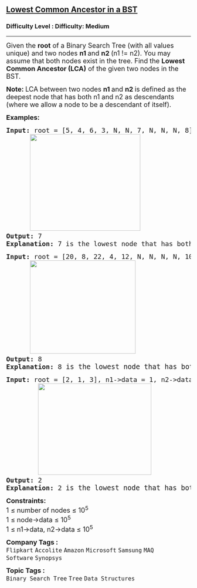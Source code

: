 <h2><a href="https://www.geeksforgeeks.org/problems/lowest-common-ancestor-in-a-bst/1">Lowest Common Ancestor in a BST</a></h2><h3>Difficulty Level : Difficulty: Medium</h3><hr><div class="problems_problem_content__Xm_eO"><p><span style="font-size: 18px;">Given the <strong>root</strong> of a Binary Search Tree (with all values unique) and two nodes <strong>n1 </strong>and <strong>n2 </strong>(n1 != n2). </span><span style="font-size: 18px;">You may assume that both nodes exist in the tree. Find the </span><strong style="font-size: 18px;">Lowest Common Ancestor (LCA)</strong><span style="font-size: 18px;"> of the given two nodes in the BST.</span></p>
<p><span style="font-size: 18px;"><span style="font-size: 18px;"><strong>Note: </strong>LCA between two nodes <strong>n1 </strong>and <strong>n2 </strong>is defined as the deepest node that has both n1 and n2 as descendants (where we allow a node to be a descendant of itself).</span></span></p>
<p><span style="font-size: 18px;"><strong>Examples:</strong></span></p>
<pre><span style="font-size: 18px;"><strong>Input: </strong>root = [5, 4, 6, 3, N, N, 7, N, N, N, 8], n1-&gt;data = 7, n2-&gt;data = 8
      <img src="https://media.geeksforgeeks.org/img-practice/prod/addEditProblem/700236/Web/Other/blobid0_1738413634.png" alt="" width="301" height="263">
<strong>Output: </strong>7<br><strong>Explanation:</strong> 7 is the lowest node that has both 7 and 8 as descendants.
</span></pre>
<pre><span style="font-size: 18px;"><strong style="font-size: 18px;">Input: </strong><span style="font-size: 18px;">root = [20, 8, 22, 4, 12, N, N, N, N, 10, 14], n1-&gt;data = 8, n2-&gt;data = 14<br>      <img src="https://media.geeksforgeeks.org/img-practice/prod/addEditProblem/700236/Web/Other/blobid1_1739265251.png" width="288" height="254"> &nbsp; &nbsp; 
</span><strong style="font-size: 18px;">Output: </strong><span style="font-size: 18px;">8<br><strong>Explanation:</strong> 8</span></span><span style="font-size: 14pt;"> is the lowest node that has both 8 and 14 as descendants.</span></pre>
<pre><span style="font-size: 18px;"><strong>Input: </strong>root = [2, 1, 3], n1-&gt;data = 1, n2-&gt;data = 3
        <img src="https://media.geeksforgeeks.org/img-practice/prod/addEditProblem/700236/Web/Other/blobid1_1738413633.png" alt="" width="309" height="249">
<strong>Output: </strong>2<br><strong>Explanation:</strong> 2 </span><span style="font-size: 14pt;">is the lowest node that has both 1 and 3 as descendants.</span></pre>
<p><span style="font-size: 18px;"><strong>Constraints:</strong><br>1 ≤&nbsp;number of nodes ≤ 10<sup>5<br></sup></span><span style="font-size: 18px;">1 ≤ node-&gt;data ≤&nbsp;10<sup>5<br></sup></span><span style="font-size: 18px;">1 ≤ n1-&gt;data, n2-&gt;data ≤ 10<sup>5</sup></span></p></div><p><span style=font-size:18px><strong>Company Tags : </strong><br><code>Flipkart</code>&nbsp;<code>Accolite</code>&nbsp;<code>Amazon</code>&nbsp;<code>Microsoft</code>&nbsp;<code>Samsung</code>&nbsp;<code>MAQ Software</code>&nbsp;<code>Synopsys</code>&nbsp;<br><p><span style=font-size:18px><strong>Topic Tags : </strong><br><code>Binary Search Tree</code>&nbsp;<code>Tree</code>&nbsp;<code>Data Structures</code>&nbsp;